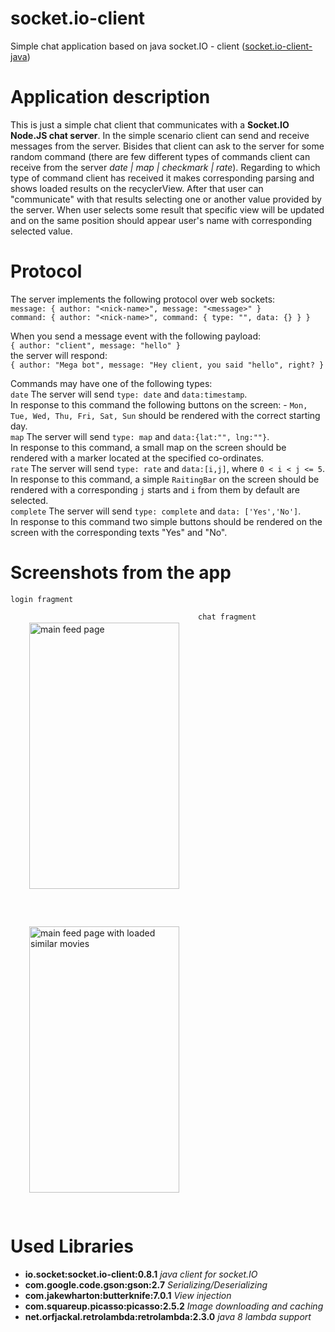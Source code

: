 # socket.io-client

<p>
Simple chat application based on java socket.IO - client (<a href="https://github.com/socketio/socket.io-client-java">socket.io-client-java</a>)
</p>

# Application description
<p>
This is just a simple chat client that communicates with a <b>Socket.IO Node.JS chat server</b>. In the simple scenario client can send and receive messages from the server. Bisides that client can ask to the server for some random command (there are few different types of commands client can receive from the server <i>date | map | checkmark | rate</i>). Regarding to which type of command client has received it makes corresponding parsing and shows loaded results on the recyclerView. After that user can "communicate" with that results selecting one or another value provided by the server. When user selects some result that specific view will be updated and on the same position should appear user's name with corresponding selected value.    
</p>

# Protocol
The server implements the following protocol over web sockets:<br/>
`message: { author: "<nick-name>", message: "<message>" }`<br/> 
`command: { author: "<nick-name>", command: { type: "", data: {} } }`<br/>

When you send a message event with the following payload:<br/>
`{ author: "client", message: "hello" }`<br/>
the server will respond:<br/>
`{ author: "Mega bot", message: "Hey client, you said "hello", right? }`<br/> 

Commands may have one of the following types:<br/>
`date`  The server will send `type: date` and `data:timestamp`.<br/>
In response to this command the following buttons on the screen: - `Mon, Tue, Wed, Thu, Fri, Sat, Sun` should be rendered with the correct starting day.<br/>
`map`  The server will send `type: map` and `data:{lat:"", lng:""}`.<br/>
In response to this command, a small map on the screen should be rendered with a marker located at the specified co-ordinates.<br/> 
`rate`  The server will send `type: rate` and `data:[i,j]`, where `0 < i < j <= 5`.<br/>
In response to this command, a simple `RaitingBar` on the screen should be rendered with a corresponding `j` starts and `i` from them by default are selected.<br/>
`complete`  The server will send `type: complete` and `data: ['Yes','No']`.<br/>
In response to this command two simple buttons should be rendered on the screen with the corresponding texts "Yes" and "No".<br/>

# Screenshots from the app
`login fragment`<br/>
<img src="https://cloud.githubusercontent.com/assets/11542701/19443292/8f3fbec8-948c-11e6-846d-d7edc6809b5c.png" width="240px" height="426px" style="float: left; display:inline; margin: 30px;" alt="main feed page"></img>

`chat fragment`<br/>
<img src="https://cloud.githubusercontent.com/assets/11542701/19382731/c1f182b2-9201-11e6-9850-e61c4f384d47.png" width="240px" height="426px" style="margin: 30px;" alt="main feed page with loaded similar movies"></img>


# Used Libraries
<ul>
  <li><b>io.socket:socket.io-client:0.8.1</b> <i>java client for socket.IO</i>
  <li><b>com.google.code.gson:gson:2.7</b> <i>Serializing/Deserializing</i>
  <li><b>com.jakewharton:butterknife:7.0.1</b> <i>View injection</i>
  <li><b>com.squareup.picasso:picasso:2.5.2</b> <i>Image downloading and caching</i>
  <li><b>net.orfjackal.retrolambda:retrolambda:2.3.0</b> <i>java 8 lambda support</i>
</ul>
